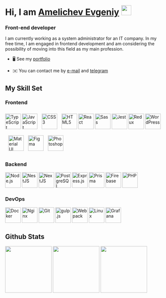 <h1 align="left">Hi, I am <a href="https://p0lluxstar.netlify.app/" target="_blank">Amelichev Evgeniy</a> 
<img src="https://github.com/blackcater/blackcater/raw/main/images/Hi.gif" height="32"/></h1>
<h3 align="left">Front-end developer</h3>

<div align="left">I am currently working as a system administrator for an IT company. In my free time, I am engaged in frontend development and am considering the possibility of moving into this field as my main profession.</div>  

- 🖥️  See my [portfolio](https://p0lluxstar.netlify.app/) 

- ✉️  You can contact me by [e-mail](mailto:polluxstar@yandex.ru) and [telegram](https://t.me/p0lluxstar)
  

## My Skill Set  
<div style="display: block; text-align: left;">

  <div style="flex: 1; min-width: 300px;">
    <h3>Frontend</h3>
    <div>
      <a href="https://www.typescriptlang.org/" target="_blank"><img src="https://profilinator.rishav.dev/skills-assets/typescript-original.svg" alt="TypeScript" height="50" /></a>
      <a href="https://www.javascript.com/" target="_blank"><img src="https://profilinator.rishav.dev/skills-assets/javascript-original.svg" alt="JavaScript" height="50" /></a>
      <a href="https://www.w3schools.com/css/" target="_blank"><img style="margin: 10px" src="https://profilinator.rishav.dev/skills-assets/css3-original-wordmark.svg" alt="CSS3" height="50" /></a> 
      <a href="https://en.wikipedia.org/wiki/HTML5" target="_blank"><img src="https://profilinator.rishav.dev/skills-assets/html5-original-wordmark.svg" alt="HTML5" height="50" /></a>
      <a href="https://reactjs.org/" target="_blank"><img src="https://profilinator.rishav.dev/skills-assets/react-original-wordmark.svg" alt="React" height="50" /></a>
      <a href="https://sass-lang.com/" target="_blank"><img src="https://profilinator.rishav.dev/skills-assets/sass-original.svg" alt="Sass" height="50" /></a>
      <a href="https://www.jestjs.io/" target="_blank"><img src="https://profilinator.rishav.dev/skills-assets/jest.svg" alt="Jest" height="50" /></a>
      <a href="https://redux.js.org/" target="_blank"><img src="https://profilinator.rishav.dev/skills-assets/redux-original.svg" alt="Redux" height="50" /></a>
      <a href="https://wordpress.com/" target="_blank"><img src="https://profilinator.rishav.dev/skills-assets/wordpress.png" alt="WordPress" height="50" /></a>
      <a href="https://mui.com/" target="_blank"><img style="margin: 10px" src="https://profilinator.rishav.dev/skills-assets/mui.png" alt="Material UI" height="50" /></a>
      <a href="https://www.figma.com/" target="_blank"><img src="https://profilinator.rishav.dev/skills-assets/figma-icon.svg" alt="Figma" height="50" /></a>
      <a href="https://www.adobe.com/in/products/photoshop.html" target="_blank"><img style="margin: 10px" src="https://profilinator.rishav.dev/skills-assets/photoshop-plain.svg" alt="Photoshop" height="50" /></a>  
     
</div>
    </div>
  </div>

  <div style="flex: 1; min-width: 300px;">
    <h3>Backend</h3>
    <div>
      <a href="https://nodejs.org/" target="_blank"><img src="https://profilinator.rishav.dev/skills-assets/nodejs-original-wordmark.svg" alt="Node.js" height="50" /></a>
      <a href="https://nestjs.com/" target="_blank"><img src="https://profilinator.rishav.dev/skills-assets/nestjs.svg" alt="NestJS" height="50" /></a>
      <a href="https://nextjs.org/" target="_blank"><img src="https://profilinator.rishav.dev/skills-assets/nextjs.png" alt="NextJS" height="50" /></a>
      <a href="https://www.postgresql.org/" target="_blank"><img src="https://profilinator.rishav.dev/skills-assets/postgresql-original-wordmark.svg" alt="PostgreSQL" height="50" /></a>
      <a href="https://expressjs.com/" target="_blank"><img src="https://profilinator.rishav.dev/skills-assets/express-original-wordmark.svg" alt="Express.js" height="50" /></a>
      <a href="https://www.prisma.io/" target="_blank"><img src="https://profilinator.rishav.dev/skills-assets/prisma.png" alt="Prisma" height="50" /></a>
      <a href="https://firebase.google.com/" target="_blank"><img src="https://profilinator.rishav.dev/skills-assets/firebase.png" alt="Firebase" height="50" /></a>
      <a href="https://www.php.net/" target="_blank"><img src="https://profilinator.rishav.dev/skills-assets/php-original.svg" alt="PHP" height="50" /></a>
    </div>
  </div>

  <div style="flex: 1; min-width: 300px;">
    <h3>DevOps</h3>
    <div>
      <a href="https://www.docker.com/" target="_blank"><img src="https://profilinator.rishav.dev/skills-assets/docker-original-wordmark.svg" alt="Docker" height="50" /></a>
      <a href="https://www.nginx.com/" target="_blank"><img src="https://profilinator.rishav.dev/skills-assets/nginx-original.svg" alt="Nginx" height="50" /></a>
      <a href="https://github.com/" target="_blank"><img src="https://profilinator.rishav.dev/skills-assets/git-scm-icon.svg" alt="Git" height="50" /></a>
      <a href="https://gulpjs.com/" target="_blank"><img src="https://profilinator.rishav.dev/skills-assets/gulp-plain.svg" alt="gulp.js" height="50" /></a>
      <a href="https://webpack.js.org/" target="_blank"><img src="https://profilinator.rishav.dev/skills-assets/webpack-original.svg" alt="Webpack" height="50" /></a>
      <a href="https://www.linux.org/" target="_blank"><img src="https://profilinator.rishav.dev/skills-assets/linux-original.svg" alt="Linux" height="50" /></a>
      <a href="https://grafana.com/" target="_blank"><img src="https://profilinator.rishav.dev/skills-assets/grafana.png" alt="Grafana" height="50" /></a>
    </div>
  </div>

</div>


## Github Stats 

<div align="left">
  <img src="http://github-profile-summary-cards.vercel.app/api/cards/stats?username=p0lluxstar&theme=default" height="150px"/>
  <img src="https://github-readme-stats.vercel.app/api/top-langs/?username=p0lluxstar&hide_border=true&layout=compact" height="150px"/>
  <img src="http://github-profile-summary-cards.vercel.app/api/cards/productive-time?username=vn7n24fzkq&theme=default&utcOffset=8" height="150px"/>
</div>
